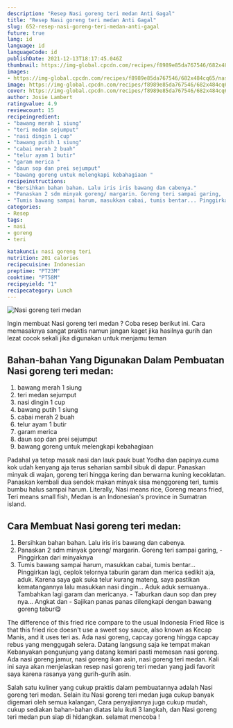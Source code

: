 ```yaml
---
description: "Resep Nasi goreng teri medan Anti Gagal"
title: "Resep Nasi goreng teri medan Anti Gagal"
slug: 652-resep-nasi-goreng-teri-medan-anti-gagal
future: true
lang: id
language: id
languageCode: id
publishDate: 2021-12-13T18:17:45.046Z 
thumbnail: https://img-global.cpcdn.com/recipes/f8989e85da767546/682x484cq65/nasi-goreng-teri-medan-foto-resep-utama.png
images:
- https://img-global.cpcdn.com/recipes/f8989e85da767546/682x484cq65/nasi-goreng-teri-medan-foto-resep-utama.png
image: https://img-global.cpcdn.com/recipes/f8989e85da767546/682x484cq65/nasi-goreng-teri-medan-foto-resep-utama.png
cover: https://img-global.cpcdn.com/recipes/f8989e85da767546/682x484cq65/nasi-goreng-teri-medan-foto-resep-utama.png
author: Josie Lambert
ratingvalue: 4.9
reviewcount: 15
recipeingredient:
- "bawang merah 1 siung"
- "teri medan sejumput"
- "nasi dingin 1 cup"
- "bawang putih 1 siung"
- "cabai merah 2 buah"
- "telur ayam 1 butir"
- "garam merica "
- "daun sop dan prei sejumput"
- "bawang goreng untuk melengkapi kebahagiaan "
recipeinstructions:
- "Bersihkan bahan bahan. Lalu iris iris bawang dan cabenya."
- "Panaskan 2 sdm minyak goreng/ margarin. Goreng teri sampai garing,  Pinggirkan dari minyaknya"
- "Tumis bawang sampai harum, masukkan cabai, tumis bentar... Pinggirkan lagi, ceplok telornya taburin garam dan merica sedikit aja, aduk. Karena saya gak suka telur kurang mateng, saya pastikan kematangannya lalu masukkan nasi dingin... Aduk aduk semuanya.. Tambahkan lagi garam dan mericanya. Taburkan daun sop dan prey nya... Angkat dan  Sajikan panas panas dilengkapi dengan bawang goreng tabur😋"
categories:
- Resep
tags:
- nasi
- goreng
- teri

katakunci: nasi goreng teri 
nutrition: 201 calories
recipecuisine: Indonesian
preptime: "PT23M"
cooktime: "PT58M"
recipeyield: "1"
recipecategory: Lunch
---
```



![Nasi goreng teri medan](https://img-global.cpcdn.com/recipes/f8989e85da767546/682x484cq65/nasi-goreng-teri-medan-foto-resep-utama.png)

Ingin membuat Nasi goreng teri medan ? Coba resep berikut ini. Cara memasaknya sangat praktis namun jangan kaget jika hasilnya gurih dan lezat cocok sekali jika digunakan untuk menjamu teman

<!--inarticleads1-->

## Bahan-bahan Yang Digunakan Dalam Pembuatan Nasi goreng teri medan:

1. bawang merah 1 siung
1. teri medan sejumput
1. nasi dingin 1 cup
1. bawang putih 1 siung
1. cabai merah 2 buah
1. telur ayam 1 butir
1. garam merica 
1. daun sop dan prei sejumput
1. bawang goreng untuk melengkapi kebahagiaan 

Padahal ya tetep masak nasi dan lauk pauk buat Yodha dan papinya.cuma kok udah kenyang aja terus seharian sambil sibuk di dapur. Panaskan minyak di wajan, goreng teri hingga kering dan berwarna kuning kecoklatan. Panaskan kembali dua sendok makan minyak sisa menggoreng teri, tumis bumbu halus sampai harum. Literally, Nasi means rice, Goreng means fried, Teri means small fish, Medan is an Indonesian&#39;s province in Sumatran island. 

<!--inarticleads2-->

## Cara Membuat Nasi goreng teri medan:

1. Bersihkan bahan bahan. Lalu iris iris bawang dan cabenya.
1. Panaskan 2 sdm minyak goreng/ margarin. Goreng teri sampai garing,  - Pinggirkan dari minyaknya
1. Tumis bawang sampai harum, masukkan cabai, tumis bentar... Pinggirkan lagi, ceplok telornya taburin garam dan merica sedikit aja, aduk. Karena saya gak suka telur kurang mateng, saya pastikan kematangannya lalu masukkan nasi dingin... Aduk aduk semuanya.. Tambahkan lagi garam dan mericanya. - Taburkan daun sop dan prey nya... Angkat dan  - Sajikan panas panas dilengkapi dengan bawang goreng tabur😋


The difference of this fried rice compare to the usual Indonesia Fried Rice is that this fried rice doesn&#39;t use a sweet soy sauce, also known as Kecap Manis, and it uses teri as. Ada nasi goreng, capcay goreng hingga capcay rebus yang menggugah selera. Datang langsung saja ke tempat makan Kebanyakan pengunjung yang datang kemari pasti memesan nasi goreng. Ada nasi goreng jamur, nasi goreng ikan asin, nasi goreng teri medan. Kali ini saya akan menjelaskan resep nasi goreng teri medan yang jadi favorit saya karena rasanya yang gurih-gurih asin. 

Salah satu kuliner yang cukup praktis dalam pembuatannya adalah  Nasi goreng teri medan. Selain itu  Nasi goreng teri medan  juga cukup banyak digemari oleh semua kalangan, Cara penyajiannya juga cukup mudah, cukup sediakan bahan-bahan diatas lalu ikuti 3 langkah, dan  Nasi goreng teri medan  pun siap di hidangkan. selamat mencoba !
